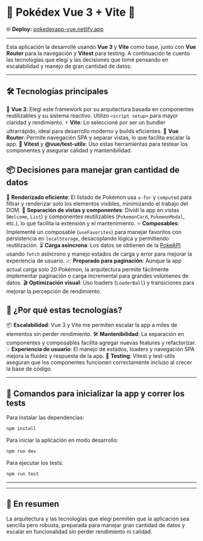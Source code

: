 # 🚀 Pokédex Vue 3 + Vite 🚀

🌐 **Deploy:** [pokedexapp-vue.netlify.app](https://pokedexapp-vue.netlify.app/)

---

Esta aplicación la desarrollé usando **Vue 3** y **Vite** como base, junto con **Vue Router** para la navegación y **Vitest** para testing. A continuación te cuento las tecnologías que elegí y las decisiones que tomé pensando en escalabilidad y manejo de gran cantidad de datos:

---

## 🛠️ Tecnologías principales

🎨 **Vue 3**: Elegí este framework por su arquitectura basada en componentes reutilizables y su sistema reactivo. Utilizo `<script setup>` para mayor claridad y rendimiento.
⚡ **Vite**: Lo seleccioné por ser un bundler ultrarrápido, ideal para desarrollo moderno y builds eficientes.
🧭 **Vue Router**: Permite navegación SPA y separar vistas, lo que facilita escalar la app.
🧪 **Vitest** y **@vue/test-utils**: Uso estas herramientas para testear los componentes y asegurar calidad y mantenibilidad.

## 📦 Decisiones para manejar gran cantidad de datos

🔄 **Renderizado eficiente**: El listado de Pokémon usa `v-for` y `computed` para filtrar y renderizar solo los elementos visibles, minimizando el trabajo del DOM.
🧩 **Separación de vistas y componentes**: Dividí la app en vistas (`Welcome`, `List`) y componentes reutilizables (`PokemonCard`, `PokemonModal`, etc.), lo que facilita la extensión y el mantenimiento.
⭐ **Composables**: Implementé un composable (`useFavorites`) para manejar favoritos con persistencia en `localStorage`, desacoplando lógica y permitiendo reutilización.
⏳ **Carga asíncrona**: Los datos se obtienen de la [PokeAPI](https://pokeapi.co/) usando `fetch` asíncrono y manejo estados de carga y error para mejorar la experiencia de usuario.
📈 **Preparado para paginación**: Aunque la app actual carga solo 20 Pokémon, la arquitectura permite fácilmente implementar paginación o carga incremental para grandes volúmenes de datos.
🎬 **Optimización visual**: Uso loaders (`LoaderBall`) y transiciones para mejorar la percepción de rendimiento.

## 🤔 ¿Por qué estas tecnologías?

📦 **Escalabilidad**: Vue 3 y Vite me permiten escalar la app a miles de elementos sin perder rendimiento.
🛠️ **Mantenibilidad**: La separación en componentes y composables facilita agregar nuevas features y refactorizar.
💡 **Experiencia de usuario**: El manejo de estados, loaders y navegación SPA mejora la fluidez y respuesta de la app.
🧪 **Testing**: Vitest y test-utils aseguran que los componentes funcionen correctamente incluso al crecer la base de código.

---

## 📝 Comandos para inicializar la app y correr los tests

Para instalar las dependencias:
```bash
npm install
```

Para iniciar la aplicación en modo desarrollo:
```bash
npm run dev
```

Para ejecutar los tests:
```bash
npm run test
```

---

---

## 🏁 En resumen

La arquitectura y las tecnologías que elegí permiten que la aplicación sea sencilla pero robusta, preparada para manejar gran cantidad de datos y escalar en funcionalidad sin perder rendimiento ni calidad.


